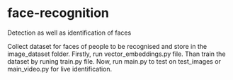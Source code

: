 # face-recognition
Detection as well as identification of faces

Collect dataset for faces of people to be recognised and store in the image_dataset folder.
Firstly, run vector_embeddings.py file.
Than train the dataset by runing train.py file.
Now, run main.py to test on test_images or main_video.py for live identification.

